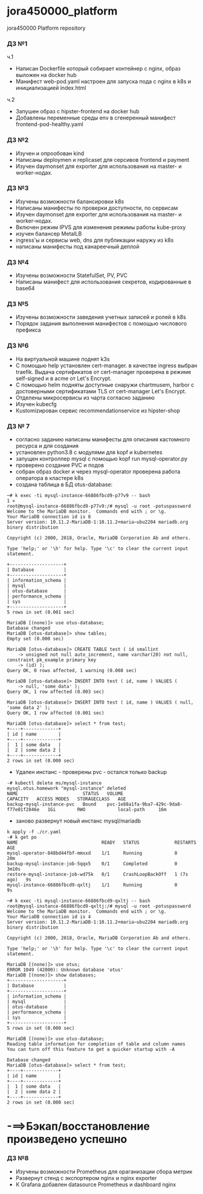 # jora450000_platform
jora450000 Platform repository

### ДЗ №1
ч.1
- Написан Dockerfile который собирает контейнер с nginx, образ выложен на docker hub
- Манифест web-pod.yaml настроен для запуска пода с nginx в k8s и инициализацией index.html

ч.2 
- Запушен образ с hipster-frontend на docker hub
- Добавлены переменные среды env в сгенеренный манифест frontend-pod-healthy.yaml

### ДЗ №2
- Изучен и опрообован kind
- Написаны deploymen и replicaset для серсивов frontend и payment
- Изучен daymonset для exporter для использования на master- и worker-нодах.
### ДЗ №3
- Изучены возможности балансировки k8s
- Написаны манифесты по проверки доступности, по сервисам
- Изучен daymonset для exporter для использования на master- и worker-нодах.
- Включен режим IPVS для изменения режимы работы kube-proxy
- изучен балансер MetalLB
- ingress'ы и сервисы web, dns  для публикации наружу из k8s
- написаны манифесты под канареечный деплой
### ДЗ №4
- Изучены возможности StatefulSet, PV, PVC
- Написаны манифест  для использования секретов, кодированные в base64 
### ДЗ №5
- Изучены возможности заведения учетных записей и ролей в k8s
- Порядок задания выполнения манифестов с помощью числового префикса
### ДЗ №6
- На виртуальной машине поднят k3s 
- С помощью help установлен cert-manager. в качестве ingress выбран traefik. Выдача сертификатов от cert-manager проверена в режиме self-signed и в acme от Let's Encrypt.
- С помощью helm подняты доступные снаружи chartmusem, harbor с достоверными сертификатами TLS от cert-manager Let's Encrypt.
- Отделены микросервисы из чарта согласно заданию 
- Изучен kubecfg
- Кustomizирован сервис recommendationservice из hipster-shop

### ДЗ № 7
- согласно заданию написаны манифесты для описания кастомного ресурса и для создания
- установлен python3.8 с модулями для kopf и kubernetes
- запущен контроллер mysql с помощью kopf run mysql-operator.py
- проверено создание PVC и подов 
- собран образ docker и через mysql-operator проверена работа оператора в кластере k8s
- создана таблица в БД otus-database:
~~~
─# k exec -ti mysql-instance-66886fbcd9-p77v9 -- bash                                                                                              1 ⨯
root@mysql-instance-66886fbcd9-p77v9:/# mysql -u root -potuspassword
Welcome to the MariaDB monitor.  Commands end with ; or \g.
Your MariaDB connection id is 8
Server version: 10.11.2-MariaDB-1:10.11.2+maria~ubu2204 mariadb.org binary distribution

Copyright (c) 2000, 2018, Oracle, MariaDB Corporation Ab and others.

Type 'help;' or '\h' for help. Type '\c' to clear the current input statement.

+--------------------+
| Database           |
+--------------------+
| information_schema |
| mysql              |
| otus-database      |
| performance_schema |
| sys                |
+--------------------+
5 rows in set (0.001 sec)

MariaDB [(none)]> use otus-database;
Database changed
MariaDB [otus-database]> show tables;
Empty set (0.000 sec)

MariaDB [otus-database]> CREATE TABLE test ( id smallint
    -> unsigned not null auto_increment, name varchar(20) not null, constraint pk_example primary key
    -> (id) );
Query OK, 0 rows affected, 1 warning (0.008 sec)

MariaDB [otus-database]> INSERT INTO test ( id, name ) VALUES (
    -> null, 'some data' );
Query OK, 1 row affected (0.003 sec)

MariaDB [otus-database]> INSERT INTO test ( id, name ) VALUES ( null, 'some data 2' );
Query OK, 1 row affected (0.001 sec)

MariaDB [otus-database]> select * from test;
+----+-------------+
| id | name        |
+----+-------------+
|  1 | some data   |
|  2 | some data 2 |
+----+-------------+
2 rows in set (0.000 sec)
~~~
- Удален инстанс - проверены pvc - остался только backup
~~~
-# kubectl delete ms/mysql-instance
mysql.otus.homework "mysql-instance" deleted
NAME                        STATUS   VOLUME                                     CAPACITY   ACCESS MODES   STORAGECLASS   AGE
backup-mysql-instance-pvc   Bound    pvc-1e88a1fa-9ba7-429c-9da8-f77e01f2846e   1Gi        RWO            local-path     16m
~~~
- заново развернут новый инстанс mysql/mariadb
~~~
k apply -f ./cr.yaml
-# k get po
NAME                               READY   STATUS             RESTARTS     AGE
mysql-operator-848bd44fbf-mmxxd    1/1     Running            0            20m
backup-mysql-instance-job-5qqx5    0/1     Completed          0            3m10s
restore-mysql-instance-job-wd75k   0/1     CrashLoopBackOff   1 (7s ago)   9s
mysql-instance-66886fbcd9-qxltj    1/1     Running            0            9s

─# k exec -ti mysql-instance-66886fbcd9-qxltj -- bash
root@mysql-instance-66886fbcd9-qxltj:/# mysql -u root -potuspassword
Welcome to the MariaDB monitor.  Commands end with ; or \g.
Your MariaDB connection id is 4
Server version: 10.11.2-MariaDB-1:10.11.2+maria~ubu2204 mariadb.org binary distribution

Copyright (c) 2000, 2018, Oracle, MariaDB Corporation Ab and others.

Type 'help;' or '\h' for help. Type '\c' to clear the current input statement.

MariaDB [(none)]> use otus;
ERROR 1049 (42000): Unknown database 'otus'
MariaDB [(none)]> show databases;
+--------------------+
| Database           |
+--------------------+
| information_schema |
| mysql              |
| otus-database      |
| performance_schema |
| sys                |
+--------------------+
5 rows in set (0.000 sec)

MariaDB [(none)]> use otus-database;
Reading table information for completion of table and column names
You can turn off this feature to get a quicker startup with -A

Database changed
MariaDB [otus-database]> select * from test;
+----+-------------+
| id | name        |
+----+-------------+
|  1 | some data   |
|  2 | some data 2 |
+----+-------------+
2 rows in set (0.000 sec)
~~~
-==>Бэкап/восстановление произведено успешно
=======

### ДЗ №8
-  Изучены возможности Prometheus для ораганизации сбора метрик
-   Развернут стенд с экспортером nginx и nginx exporter
-   К Grafana добавлен datasource Prometheus и dashboard nginx


